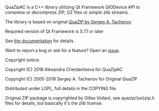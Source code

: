 QuaZipAC is a C++ library utilizing Qt Framework QIODevice API
to compress or decompress ZIP, GZ files or simple zlib streams.

The library is based on original [QuaZIP by Sergey A. Tachenov](https://github.com/stachenov/quazip)

Required version of Qt Framework is 5.7.1 or later

See [the documentation](https://kusharami.github.io/quazip/) for details.

Want to report a bug or ask for a feature? Open an [issue](https://github.com/kusharami/quazip/issues).

Copyright notice:

Copyright (C) 2018 Alexandra Cherdantseva for QuaZipAC

Copyright (C) 2005-2018 Sergey A. Tachenov for Original QuaZIP

Distributed under LGPL, full details in the COPYING file.

Original ZIP package is copyrighted by Gilles Vollant, see
quazip/(un)zip.h files for details, but basically it's the zlib license.
